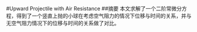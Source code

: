 #Upward Projectile with Air Resistance
##摘要
本文求解了一个二阶常微分方程，得到了一个竖直上抛的小球在考虑空气阻力的情况下位移与时间的关系，并与无空气阻力情况下的位移与时间的关系做了对比。
